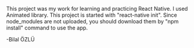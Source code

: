 This project was my work for learning and practicing React Native. I used Animated library.
This project is started with "react-native init". 
Since node_modules are not uploaded, you should download them by "npm install" command to use the app.

-Bilal ÖZLÜ
